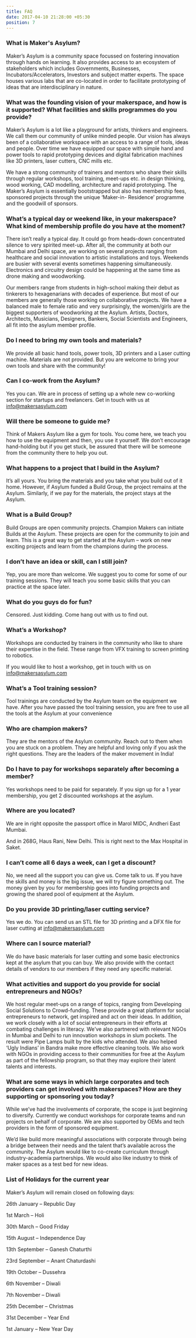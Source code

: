 ```yaml
---
title: FAQ
date: 2017-04-10 21:28:00 +05:30
position: 7
---
```


### What is Maker's Asylum?

Maker’s Asylum is a community space focussed on fostering innovation through hands on learning. It also provides access to an ecosystem of stakeholders which includes Governments, Businesses, Incubators/Accelerators, Investors and subject matter experts. The space houses various labs that are co-located in order to facilitate prototyping of ideas that are interdisciplinary in nature.

### What was the founding vision of your makerspace, and how is it supported? What facilities and skills programmes do you provide?

Maker’s Asylum is a lot like a playground for artists, thinkers and engineers. We call them our community of unlike minded people. Our vision has always been of a collaborative workspace with an access to a range of tools, ideas and people. Over time we have equipped our space with simple hand and power tools to rapid prototyping devices and digital fabrication machines like 3D printers, laser cutters, CNC mills etc.

We have a strong community of trainers and mentors who share their skills through regular workshops, tool training, meet-ups etc. in design thinking, wood working, CAD modelling, architecture and rapid prototyping. The Maker’s Asylum is essentially bootstrapped but also has membership fees, sponsored projects through the unique ‘Maker-in- Residence’ programme and the goodwill of sponsors.

### What’s a typical day or weekend like, in your makerspace? What kind of membership profile do you have at the moment?

There isn’t really a typical day. It could go from heads-down concentrated silence to very spirited meet-up. After all, the community at both our Mumbai and Delhi space, are working on several projects ranging from healthcare and social innovation to artistic installations and toys. Weekends are busier with several events sometimes happening simultaneously. Electronics and circuitry design could be happening at the same time as drone making and woodworking.

Our members range from students in high-school making their debut as tinkerers to hexagenarians with decades of experience. But most of our members are generally those working on collaborative projects. We have a balanced male to female ratio and very surprisingly, the women/girls are the biggest supporters of woodworking at the Asylum. Artists, Doctors, Architects, Musicians, Designers, Bankers, Social Scientists and Engineers, all fit into the asylum member profile.

### Do I need to bring my own tools and materials?

We provide all basic hand tools, power tools, 3D printers and a Laser cutting machine. Materials are not provided. But you are welcome to bring your own tools and share with the community!

### Can I co-work from the Asylum?

Yes you can. We are in process of setting up a whole new co-working section for startups and freelancers. Get in touch with us at info@makersasylum.com

### Will there be someone to guide me?

Think of Makers Asylum like a gym for tools. You come here, we teach you how to use the equipment and then, you use it yourself. We don’t encourage hand-holding but if you get stuck, be assured that there will be someone from the community there to help you out.

### What happens to a project that I build in the Asylum?

It’s all yours. You bring the materials and you take what you build out of it home. However, if Asylum funded a Build Group, the project remains at the Asylum. Similarly, if we pay for the materials, the project stays at the Asylum.

### What is a Build Group?

Build Groups are open community projects. Champion Makers can initiate Builds at the Asylum. These projects are open for the community to join and learn. This is a great way to get started at the Asylum – work on new exciting projects and learn from the champions during the process.

### I don’t have an idea or skill, can I still join?

Yep, you are more than welcome. We suggest you to come for some of our training sessions. They will teach you some basic skills that you can practice at the space later.

### What do you guys do for fun?

Censored. Just kidding. Come hang out with us to find out.

### What’s a Workshop?

Workshops are conducted by trainers in the community who like to share their expertise in the field. These range from VFX training to screen printing to robotics.

If you would like to host a workshop, get in touch with us on info@makersasylum.com

### What’s a Tool training session?

Tool trainings are conducted by the Asylum team on the equipment we have. After you have passed the tool training session, you are free to use all the tools at the Asylum at your convenience

### Who are champion makers?

They are the mentors of the Asylum community. Reach out to them when you are stuck on a problem. They are helpful and loving only if you ask the right questions. They are the leaders of the maker movement in India!

### Do I have to pay for workshops separately after becoming a member?

Yes workshops need to be paid for separately. If you sign up for a 1 year membership, you get 2 discounted workshops at the asylum.

### Where are you located?

We are in right opposite the passport office in Marol MIDC, Andheri East Mumbai.

And in 268G, Haus Rani, New Delhi. This is right next to the Max Hospital in Saket.

### I can’t come all 6 days a week, can I get a discount?

No, we need all the support you can give us. Come talk to us. If you have the skills and money is the big issue, we will try figure something out. The money given by you for membership goes into funding projects and growing the shared pool of equipment at the Asylum.

### Do you provide 3D printing/laser cutting service?

Yes we do. You can send us an STL file for 3D printing and a DFX file for laser cutting at info@makersasylum.com

### Where can I source material?

We do have basic materials for laser cutting and some basic electronics kept at the asylum that you can buy. We also provide with the contact details of vendors to our members if they need any specific material.

### What activities and support do you provide for social entrepreneurs and NGOs?

We host regular meet-ups on a range of topics, ranging from Developing Social Solutions to Crowd-funding. These provide a great platform for social entrepreneurs to network, get inspired and act on their ideas. In addition, we work closely with a lot of social entrepreneurs in their efforts at combating challenges in literacy. We’ve also partnered with relevant NGOs in Mumbai and Delhi to run innovation workshops in slum pockets. The result were Pipe Lamps built by the kids who attended. We also helped ‘Ugly Indians’ in Bandra make more effective cleaning tools.  We also work with NGOs in providing access to their communities for free at the Asylum as part of the fellowship program, so that they may explore their latent talents and interests.

### What are some ways in which large corporates and tech providers can get involved with makerspaces? How are they supporting or sponsoring you today?

While we’ve had the involvements of corporate, the scope is just beginning to diversify. Currently we conduct workshops for corporate teams and run projects on behalf of corporate. We are also supported by OEMs and tech providers in the form of sponsored equipment.

We’d like build more meaningful associations with corporate through being a bridge between their needs and the talent that’s available across the community. The Asylum would like to co-create curriculum through industry-academia partnerships. We would also like industry to think of maker spaces as a test bed for new ideas.

### List of Holidays for the current year

Maker’s Asylum will remain closed on following days:

26th January – Republic Day

1st March – Holi

30th March – Good Friday

15th August – Independence Day

13th September – Ganesh Chaturthi

23rd September – Anant Chaturdashi

19th October – Dussehra

6th November – Diwali

7th November – Diwali

25th December – Christmas

31st December – Year End

1st January – New Year Day
